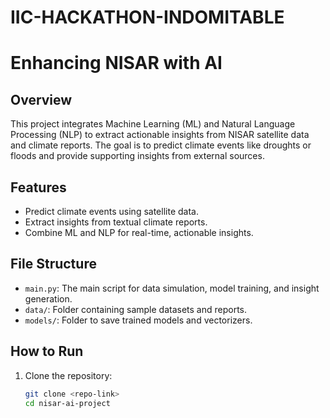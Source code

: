 # IIC-HACKATHON-INDOMITABLE
# Enhancing NISAR with AI

## Overview
This project integrates Machine Learning (ML) and Natural Language Processing (NLP) to extract actionable insights from NISAR satellite data and climate reports. The goal is to predict climate events like droughts or floods and provide supporting insights from external sources.

## Features
- Predict climate events using satellite data.
- Extract insights from textual climate reports.
- Combine ML and NLP for real-time, actionable insights.

## File Structure
- `main.py`: The main script for data simulation, model training, and insight generation.
- `data/`: Folder containing sample datasets and reports.
- `models/`: Folder to save trained models and vectorizers.

## How to Run
1. Clone the repository:
   ```bash
   git clone <repo-link>
   cd nisar-ai-project
